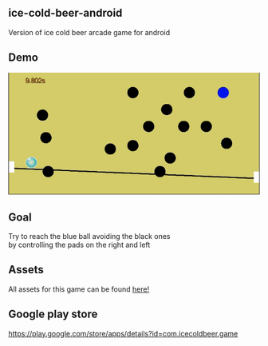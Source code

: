 ## ice-cold-beer-android

Version of ice cold beer arcade game for android

## Demo

![alt text](https://github.com/caiovini/ice-cold-beer-android/blob/main/Demo.gif)

## Goal

Try to reach the blue ball avoiding the black ones<br/>
by controlling the pads on the right and left

## Assets

All assets for this game can be found [here!](https://opengameart.org/content/ball-animation-include-vector-file)

## Google play store

https://play.google.com/store/apps/details?id=com.icecoldbeer.game
